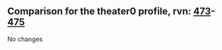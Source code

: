 ## Comparison for the theater0 profile, rvn: [473](https://github.com/PRO100KatYT/FortniteProfileRevisions/tree/main/profiles/theater0/473%20theater0.json)-[475](https://github.com/PRO100KatYT/FortniteProfileRevisions/tree/main/profiles/theater0/475%20theater0.json)

No changes
